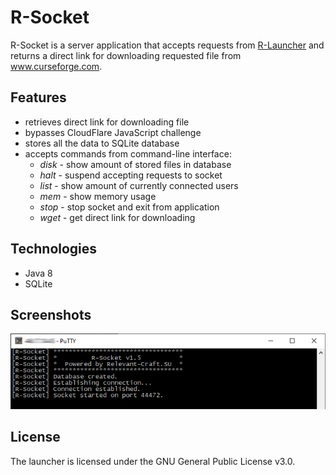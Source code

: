 # R-Socket

R-Socket is a server application that accepts requests from [R-Launcher](https://github.com/VENTO-off/R_Launcher) and returns a direct link for downloading requested file from www.curseforge.com.

## Features
- retrieves direct link for downloading file
- bypasses CloudFlare JavaScript challenge
- stores all the data to SQLite database
- accepts commands from command-line interface:
  - *disk* - show amount of stored files in database
  - *halt* - suspend accepting requests to socket
  - *list* - show amount of currently connected users 
  - *mem* - show memory usage
  - *stop* - stop socket and exit from application
  - *wget* - get direct link for downloading

## Technologies
- Java 8
- SQLite

## Screenshots
![screenshot](images/screenshot1.png)

## License
The launcher is licensed under the GNU General Public License v3.0.

